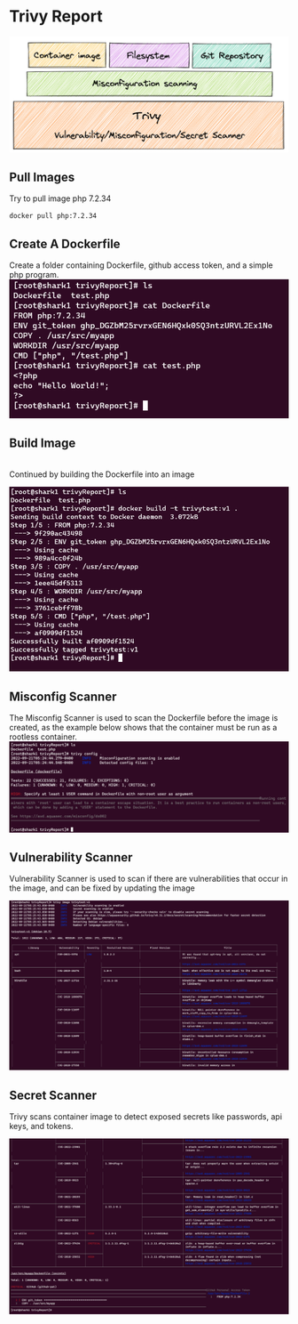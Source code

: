 # Trivy Report

![devops-toys](../images/trivy-report.png)

## Pull Images

Try to pull image php 7.2.34

```bash
docker pull php:7.2.34
```

## Create A Dockerfile

Create a folder containing Dockerfile, github access token, and a simple php program.
<br />
![devops-toys](../images/2.png)

## Build Image

 <br />
Continued by building the Dockerfile into an image

![devops-toys](../images/3.png)

## Misconfig Scanner

The Misconfig Scanner is used to scan the Dockerfile before the image is created, as the example below shows that the container must be run as a rootless container.
![devops-toys](../images/4.png)

## Vulnerability Scanner

Vulnerability Scanner is used to scan if there are vulnerabilities that occur in the image, and can be fixed by updating the image

![devops-toys](../images/5.png)

## Secret Scanner

Trivy scans container image to detect exposed secrets like passwords, api keys, and tokens.

![devops-toys](../images/6.png)
